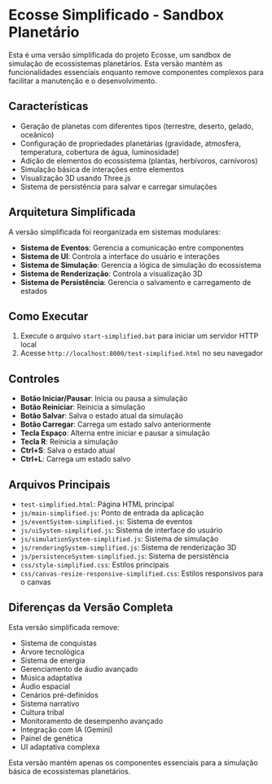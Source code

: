 # Ecosse Simplificado - Sandbox Planetário

Esta é uma versão simplificada do projeto Ecosse, um sandbox de simulação de ecossistemas planetários. Esta versão mantém as funcionalidades essenciais enquanto remove componentes complexos para facilitar a manutenção e o desenvolvimento.

## Características

- Geração de planetas com diferentes tipos (terrestre, deserto, gelado, oceânico)
- Configuração de propriedades planetárias (gravidade, atmosfera, temperatura, cobertura de água, luminosidade)
- Adição de elementos do ecossistema (plantas, herbívoros, carnívoros)
- Simulação básica de interações entre elementos
- Visualização 3D usando Three.js
- Sistema de persistência para salvar e carregar simulações

## Arquitetura Simplificada

A versão simplificada foi reorganizada em sistemas modulares:

- **Sistema de Eventos**: Gerencia a comunicação entre componentes
- **Sistema de UI**: Controla a interface do usuário e interações
- **Sistema de Simulação**: Gerencia a lógica de simulação do ecossistema
- **Sistema de Renderização**: Controla a visualização 3D
- **Sistema de Persistência**: Gerencia o salvamento e carregamento de estados

## Como Executar

1. Execute o arquivo `start-simplified.bat` para iniciar um servidor HTTP local
2. Acesse `http://localhost:8000/test-simplified.html` no seu navegador

## Controles

- **Botão Iniciar/Pausar**: Inicia ou pausa a simulação
- **Botão Reiniciar**: Reinicia a simulação
- **Botão Salvar**: Salva o estado atual da simulação
- **Botão Carregar**: Carrega um estado salvo anteriormente
- **Tecla Espaço**: Alterna entre iniciar e pausar a simulação
- **Tecla R**: Reinicia a simulação
- **Ctrl+S**: Salva o estado atual
- **Ctrl+L**: Carrega um estado salvo

## Arquivos Principais

- `test-simplified.html`: Página HTML principal
- `js/main-simplified.js`: Ponto de entrada da aplicação
- `js/eventSystem-simplified.js`: Sistema de eventos
- `js/uiSystem-simplified.js`: Sistema de interface do usuário
- `js/simulationSystem-simplified.js`: Sistema de simulação
- `js/renderingSystem-simplified.js`: Sistema de renderização 3D
- `js/persistenceSystem-simplified.js`: Sistema de persistência
- `css/style-simplified.css`: Estilos principais
- `css/canvas-resize-responsive-simplified.css`: Estilos responsivos para o canvas

## Diferenças da Versão Completa

Esta versão simplificada remove:

- Sistema de conquistas
- Árvore tecnológica
- Sistema de energia
- Gerenciamento de áudio avançado
- Música adaptativa
- Áudio espacial
- Cenários pré-definidos
- Sistema narrativo
- Cultura tribal
- Monitoramento de desempenho avançado
- Integração com IA (Gemini)
- Painel de genética
- UI adaptativa complexa

Esta versão mantém apenas os componentes essenciais para a simulação básica de ecossistemas planetários.